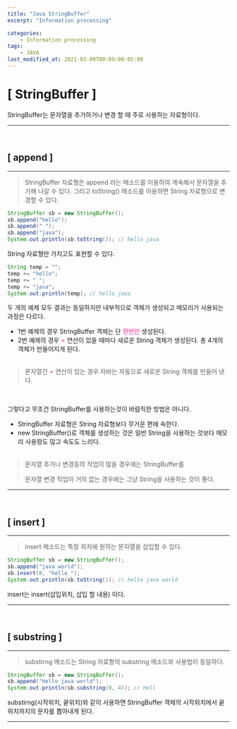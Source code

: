 ```yaml
---
title: "Java StringBuffer"
excerpt: "Information processing"

categories:
    - Information processing
tags:
    - JAVA
last_modified_at: 2021-03-09T00:09:00-05:00
---
```


# [ StringBuffer ]

StringBuffer는 문자열을 추가하거나 변경 할 때 주로 사용하는 자료형이다.

---
<br>

## [ append ]
---
> StringBuffer 자료형은 append 라는 메소드를 이용하여 계속해서 문자열을 추가해 나갈 수 있다.
>그리고 toString() 메소드를 이용하면 String 자료형으로 변경할 수 있다.

``` java
StringBuffer sb = new StringBuffer();
sb.append("hello");
sb.append(" ");
sb.append("java");
System.out.println(sb.toString()); // hello java
```

String 자료형만 가지고도 표현할 수 있다.

``` java
String temp = "";
temp += "hello";
temp += " ";
temp += "java";
System.out.println(temp); // hello java
```

두 개의 예제 모두 결과는 동일하지만 내부적으로 객체가 생성되고 메모리가 사용되는 과정은 다르다.

* 1번 예제의 경우 StringBuffer 객체는 단 <span style="color:hotpink">**한번만**</span> 생성된다.
* 2번 예제의 경우 <span style="color:hotpink">**+**</span> 연산이 있을 때마다 새로운 String 객체가 생성된다. 총 4개의 객체가 만들어지게 된다.<br><br>

> 문자열간 <span style="color:hotpink">**+**</span> 연산이 있는 경우 자바는 자동으로 새로운 String 객체를 만들어 낸다.

<br>

그렇다고 무조건 StringBuffer를 사용하는것이 바람직한 방법은 아니다.

* StringBuffer 자료형은 String 자료형보다 무거운 편에 속한다.
* new StringBuffer()로 객체를 생성하는 것은 일반 String을 사용하는 것보다 메모리 사용량도 많고 속도도 느리다.<br><br>

> 문자열 추가나 변경등의 작업이 많을 경우에는 StringBuffer를

> 문자열 변경 작업이 거의 없는 경우에는 그냥 String을 사용하는 것이 좋다.

---
<br>

## [ insert ]
---
> insert 메소드는 특정 위치에 원하는 문자열을 삽입할 수 있다.

``` java
StringBuffer sb = new StringBuffer();
sb.append("java world");
sb.insert(0, "hello ");
System.out.println(sb.toString()); // hello java world
```

insert는 insert(삽입위치, 삽입 할 내용) 이다.

---
<br>

## [ substring ]
---
> substirng 메소드는 String 자료형의 substring 메소드와 사용법이 동일하다.

``` java
StringBuffer sb = new StringBuffer();
sb.append("Hello java world");
System.out.println(sb.substring(0, 4)); // Hell
```

substirng(시작위치, 끝위치)와 같이 사용하면 StringBuffer 객체의 시작위치에서 끝위치까지의 문자를 뽑아내게 된다.

---